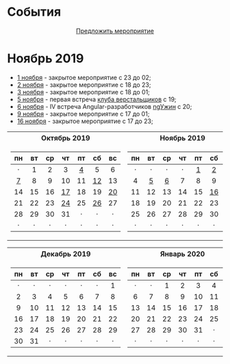 # События

<center><a href="https://github.com/in100gramm/events/issues/new?assignees=Realetive&labels=&template=-----------------.md&title=%D0%9D%D0%B0%D0%B7%D0%B2%D0%B0%D0%BD%D0%B8%D0%B5+%D0%BC%D0%B5%D1%80%D0%BE%D0%BF%D1%80%D0%B8%D1%8F%D1%82%D0%B8%D1%8F">Предложить мероприятие</a></center>

# Ноябрь 2019

- [1 ноября](/events/2019/11/2019.11.01.md) - закрытое мероприятие c 23 до 02;
- [2 ноября](/events/2019/11/2019.11.02.md) - закрытое мероприятие c 18 до 23;
- [3 ноября](/events/2019/11/2019.11.03.md) - закрытое мероприятие c 18 до 01;
- [5 ноября](/events/2019/11/2019.11.05.md) - первая встреча [клуба верстальщиков](/events/_recurrence/html-css-club.md) с 19;
- [6 ноября](/events/2019/11/2019.11.06.md) - IV встреча Angular-разработчиков [ngУжин](/events/_recurrence/ngУжин.md) c 20;
- [9 ноября](/events/2019/11/2019.11.09.md) - закрытое мероприятие c 17 до 01;
- [16 ноября](/events/2019/11/2019.11.16.md) - закрытое мероприятие c 17 до 23;

<table>
<tr>
  <th>Октябрь 2019</th>
  <th>Ноябрь 2019</th>
</tr>
<tr>
  <td>
  
| пн | вт | ср | чт | пт | сб | вс |
|:--:|:--:|:--:|:--:|:--:|:--:|:--:|
|  · |  1 |  2 |  3 |  [4](/events/2019/10/2019.10.04.md) |  5 |  6 |
| [7](/events/2019/10/2019.10.07.md)|  8 |  9 | 10 | 11 | [12](/events/2019/10/2019.10.12.md) | 13 |
| 14 | 15 | 16 | [17](/events/2019/10/2019.10.17.md) | 18 | 19 | [20](/events/2019/10/2019.10.20.md) |
| 21 | 22 | 23 | [24](/events/2019/10/2019.10.24.md) | 25 | [26](/events/2019/10/2019.10.26.md) | 27 |
| 28 | 29 | 30 | 31 |  · |  · |  · |
|  · |  · |  · |  · |  · |  · |  · |

  </td>
  <td>
  
| пн | вт | ср | чт | пт | сб | вс |
|:--:|:--:|:--:|:--:|:--:|:--:|:--:|
|  · |  · |  · |  · |  [1](/events/2019/11/2019.11.01.md) |  [2](/events/2019/11/2019.11.02.md) |  [3](/events/2019/11/2019.11.03.md) |
|  4 |  [5](/events/2019/11/2019.11.05.md) |  [6](/events/2019/11/2019.11.06.md) |  7 |  8 |  9 | 10 |
| 11 | 12 | 13 | 14 | 15 | [16](/events/2019/10/2019.11.16.md) | 17 |
| 18 | 19 | 20 | 21 | 22 | 23 | 24 |
| 25 | 26 | 27 | 28 | 29 | 30 |  · |
|  · |  · |  · |  · |  · |  · |  · |

  </td>
</tr>
</table>

<table>
<tr>
  <th>Декабрь 2019</th>
  <th>Январь 2020</th>
</tr>
<tr>
  <td>
  
| пн | вт | ср | чт | пт | сб | вс |
|:--:|:--:|:--:|:--:|:--:|:--:|:--:|
|  · |  · |  · |  · |  · |  · |  1 |
|  2 |  3 |  4 |  5 |  6 |  7 |  8 |
|  9 | 10 | 11 | 12 | 13 | 14 | 15 |
| 16 | 17 | 18 | 19 | 20 | 21 | 22 |
| 23 | 24 | 25 | 26 | 27 | 28 | 29 |
| 30 | 31 |  · |  · |  · |  · |  · |

  </td>
  <td>
  
| пн | вт | ср | чт | пт | сб | вс |
|:--:|:--:|:--:|:--:|:--:|:--:|:--:|
|  · |  · |  1 |  2 |  3 |  4 |  5 |
|  6 |  7 |  8 |  9 | 10 | 11 | 12 |
| 13 | 14 | 15 | 16 | 17 | 18 | 19 |
| 20 | 21 | 22 | 23 | 24 | 25 | 26 |
| 27 | 28 | 29 | 30 | 31 |  · |  · |
|  · |  · |  · |  · |  · |  · |  · |
  </td>
</tr>
</table>

